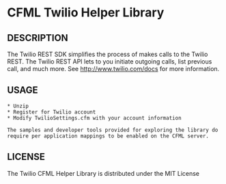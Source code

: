 
CFML Twilio Helper Library
=========================
DESCRIPTION
-----------
The Twilio REST SDK simplifies the process of makes calls to the Twilio REST.
The Twilio REST API lets to you initiate outgoing calls, list previous call,
and much more.  See http://www.twilio.com/docs for more information.

USAGE
-----
 	* Unzip
 	* Register for Twilio account
 	* Modify TwilioSettings.cfm with your account information
 	
 	The samples and developer tools provided for exploring the library do require per application mappings to be enabled on the CFML server.

LICENSE
-------
The Twilio CFML Helper Library is distributed under the MIT License